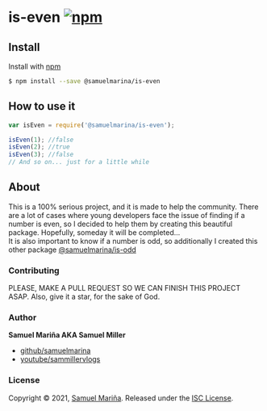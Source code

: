 # is-even [![npm](https://img.shields.io/npm/v/@samuelmarina/is-even)](https://www.npmjs.com/package/@samuelmarina/is-even) 
## Install
Install with [npm](https://www.npmjs.com/)
```sh
$ npm install --save @samuelmarina/is-even
```

## How to use it
```js
var isEven = require('@samuelmarina/is-even');

isEven(1); //false
isEven(2); //true
isEven(3); //false
// And so on... just for a little while
```
## About
This is a 100% serious project, and it is made to help the community. There are a lot of cases where young developers face the issue of finding if a number is even, so I 
decided to help them by creating this beautiful package. Hopefully, someday it will be completed...
<br />
It is also important to know if a number is odd, so additionally I created this other package [@samuelmarina/is-odd](https://www.npmjs.com/package/@samuelmarina/is-odd)

### Contributing
PLEASE, MAKE A PULL REQUEST SO WE CAN FINISH THIS PROJECT ASAP. Also, give it a star, for the sake of God.

### Author
**Samuel Mariña AKA Samuel Miller**
* [github/samuelmarina](https://github.com/samuelmarina)
* [youtube/sammillervlogs](https://youtube.com/sammillervlogs)

### License
Copyright © 2021, [Samuel Mariña](https://github.com/samuelmarina).
Released under the [ISC License](LICENSE).
